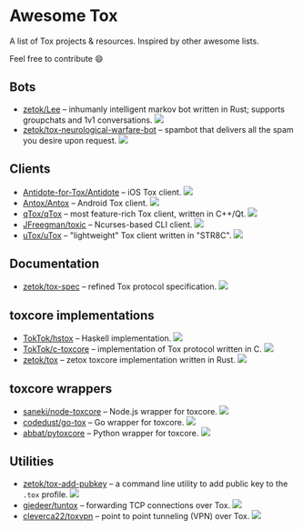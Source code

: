 # Awesome Tox

A list of Tox projects & resources. Inspired by other awesome lists.

Feel free to contribute :smile:

## Bots

* [zetok/Lee](https://github.com/zetok/Lee) – inhumanly intelligent markov bot written in Rust; supports groupchats and 1v1 conversations. [<img src="https://travis-ci.org/zetok/Lee.svg?branch=master">](https://travis-ci.org/zetok/Lee)
* [zetok/tox-neurological-warfare-bot](https://github.com/zetok/tox-neurological-warfare-bot) – spambot that delivers all the spam you desire upon request. [<img src="https://travis-ci.org/zetok/tox-neurological-warfare-bot.svg?branch=master">](https://travis-ci.org/zetok/tox-neurological-warfare-bot)

## Clients

* [Antidote-for-Tox/Antidote](https://github.com/Antidote-for-Tox/Antidote) – iOS Tox client. [<img src="https://travis-ci.org/Antidote-for-Tox/Antidote.svg?branch=master">](https://travis-ci.org/Antidote-for-Tox/Antidote)
* [Antox/Antox](https://github.com/Antox/Antox) – Android Tox client. [<img src="https://travis-ci.org/Antox/Antox.svg?branch=master">](https://travis-ci.org/Antox/Antox)
* [qTox/qTox](https://github.com/qTox/qTox) – most feature-rich Tox client, written in C++/Qt. [<img src="https://travis-ci.org/qTox/qTox.svg?branch=master">](https://travis-ci.org/qTox/qTox)
* [JFreegman/toxic](https://github.com/JFreegman/toxic) – Ncurses-based CLI client. [<img src="https://travis-ci.org/JFreegman/toxic.svg?branch=master">](https://travis-ci.org/JFreegman/toxic)
* [uTox/uTox](https://github.com/uTox/uTox) – "lightweight" Tox client written in "STR8C". [<img src="https://travis-ci.org/uTox/uTox.svg?branch=master">](https://travis-ci.org/uTox/uTox)

## Documentation

* [zetok/tox-spec](https://github.com/zetok/tox-spec) – refined Tox protocol specification. [<img src="https://travis-ci.org/zetok/tox-spec.svg?branch=master">](https://travis-ci.org/zetok/tox-spec)

## toxcore implementations

* [TokTok/hstox](https://github.com/TokTok/hstox) – Haskell implementation. [<img src="https://travis-ci.org/TokTok/hstox.svg?branch=master">](https://travis-ci.org/TokTok/hstox)
* [TokTok/c-toxcore](https://github.com/TokTok/c-toxcore) – implementation of Tox protocol written in C. [<img src="https://travis-ci.org/TokTok/c-toxcore.svg?branch=master">](https://travis-ci.org/TokTok/c-toxcore)
* [zetok/tox](https://github.com/zetok/tox) – zetox toxcore implementation written in Rust. [<img src="https://travis-ci.org/zetok/tox.svg?branch=master">](https://travis-ci.org/zetok/tox)

## toxcore wrappers

* [saneki/node-toxcore](https://github.com/saneki/node-toxcore) – Node.js wrapper for toxcore. [<img src="https://travis-ci.org/saneki/node-toxcore.svg?branch=master">](https://travis-ci.org/saneki/node-toxcore)
* [codedust/go-tox](https://github.com/codedust/go-tox) – Go wrapper for toxcore. [<img src="https://travis-ci.org/codedust/go-tox.svg?branch=master">](https://travis-ci.org/codedust/go-tox)
* [abbat/pytoxcore](https://github.com/abbat/pytoxcore) – Python wrapper for toxcore. [<img src="https://travis-ci.org/abbat/pytoxcore.svg?branch=master">](https://travis-ci.org/abbat/pytoxcore)

## Utilities

* [zetok/tox-add-pubkey](https://github.com/zetok/tox-add-pubkey) – a command line utility to add public key to the `.tox` profile. [<img src="https://travis-ci.org/zetok/tox-add-pubkey.svg?branch=master">](https://travis-ci.org/zetok/tox-add-pubkey)
* [gjedeer/tuntox](https://github.com/gjedeer/tuntox) – forwarding TCP connections over Tox. [<img src="https://travis-ci.org/gjedeer/tuntox.svg?branch=master">](https://travis-ci.org/gjedeer/tuntox)
* [cleverca22/toxvpn](https://github.com/cleverca22/toxvpn) – point to point tunneling (VPN) over Tox. [<img src="https://travis-ci.org/cleverca22/toxvpn.svg?branch=master">](https://travis-ci.org/cleverca22/toxvpn)
